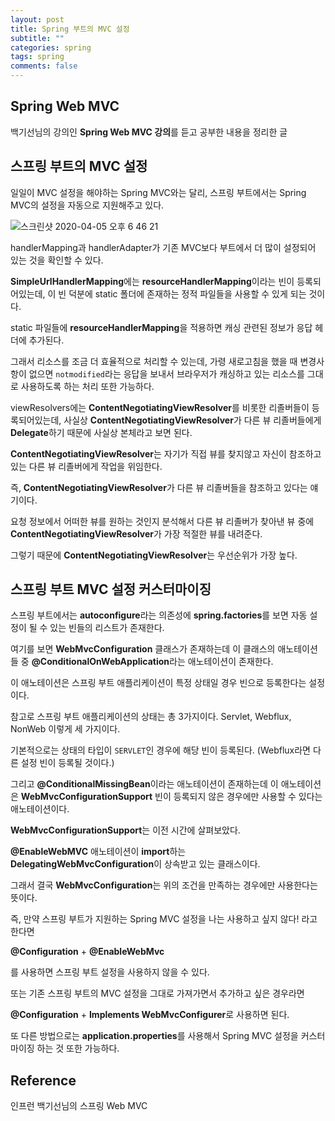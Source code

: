 ```yaml
---
layout: post
title: Spring 부트의 MVC 설정
subtitle: ""
categories: spring
tags: spring
comments: false
---
```


## Spring Web MVC

백기선님의 강의인 **Spring Web MVC 강의**를 듣고 공부한 내용을 정리한 글

## 스프링 부트의 MVC 설정

일일이 MVC 설정을 해야하는 Spring MVC와는 달리, 스프링 부트에서는 Spring MVC의 설정을 자동으로 지원해주고 있다.

![스크린샷 2020-04-05 오후 6 46 21](https://user-images.githubusercontent.com/43809168/78471639-c779a480-776d-11ea-980c-54a71a77ab69.png)

handlerMapping과 handlerAdapter가 기존 MVC보다 부트에서 더 많이 설정되어 있는 것을 확인할 수 있다.

**SimpleUrlHandlerMapping**에는 **resourceHandlerMapping**이라는 빈이 등록되어있는데, 이 빈 덕분에 static 폴더에 존재하는 정적 파일들을 사용할 수 있게 되는 것이다.

static 파일들에 **resourceHandlerMapping**을 적용하면 캐싱 관련된 정보가 응답 헤더에 추가된다.

그래서 리소스를 조금 더 효율적으로 처리할 수 있는데, 가령 새로고침을 했을 때 변경사항이 없으면 `notmodified`라는 응답을 보내서 브라우저가 캐싱하고 있는 리소스를 그대로 사용하도록 하는 처리 또한 가능하다.

viewResolvers에는 **ContentNegotiatingViewResolver**를 비롯한 리졸버들이 등록되어있는데, 사실상 **ContentNegotiatingViewResolver**가 다른 뷰 리졸버들에게 **Delegate**하기 때문에 사실상 본체라고 보면 된다.

**ContentNegotiatingViewResolver**는 자기가 직접 뷰를 찾지않고 자신이 참조하고 있는 다른 뷰 리졸버에게 작업을 위임한다.

즉, **ContentNegotiatingViewResolver**가 다른 뷰 리졸버들을 참조하고 있다는 얘기이다.

요청 정보에서 어떠한 뷰를 원하는 것인지 분석해서 다른 뷰 리졸버가 찾아낸 뷰 중에 **ContentNegotiatingViewResolver**가 가장 적절한 뷰를 내려준다.

그렇기 때문에 **ContentNegotiatingViewResolver**는 우선순위가 가장 높다.

## 스프링 부트 MVC 설정 커스터마이징

스프링 부트에서는 **autoconfigure**라는 의존성에 **spring.factories**를 보면 자동 설정이 될 수 있는 빈들의 리스트가 존재한다.

여기를 보면 **WebMvcConfiguration** 클래스가 존재하는데 이 클래스의 애노테이션들 중 **@ConditionalOnWebApplication**라는 애노테이션이 존재한다.

이 애노테이션은 스프링 부트 애플리케이션이 특정 상태일 경우 빈으로 등록한다는 설정이다.

참고로 스프링 부트 애플리케이션의 상태는 총 3가지이다. Servlet, Webflux, NonWeb 이렇게 세 가지이다.

기본적으로는 상태의 타입이 `SERVLET`인 경우에 해당 빈이 등록된다. (Webflux라면 다른 설정 빈이 등록될 것이다.)

그리고 **@ConditionalMissingBean**이라는 애노테이션이 존재하는데 이 애노테이션은 **WebMvcConfigurationSupport** 빈이 등록되지 않은 경우에만 사용할 수 있다는 애노테이션이다.

**WebMvcConfigurationSupport**는 이전 시간에 살펴보았다.

**@EnableWebMVC** 애노테이션이 **import**하는 **DelegatingWebMvcConfiguration**이 상속받고 있는 클래스이다.

그래서 결국 **WebMvcConfiguration**는 위의 조건을 만족하는 경우에만 사용한다는 뜻이다.

즉, 만약 스프링 부트가 지원하는 Spring MVC 설정을 나는 사용하고 싶지 않다! 라고 한다면

**@Configuration** + **@EnableWebMvc**

를 사용하면 스프링 부트 설정을 사용하지 않을 수 있다.

또는 기존 스프링 부트의 MVC 설정을 그대로 가져가면서 추가하고 싶은 경우라면

**@Configuration** + **Implements WebMvcConfigurer**로 사용하면 된다.

또 다른 방법으로는 **application.properties**를 사용해서 Spring MVC 설정을 커스터마이징 하는 것 또한 가능하다.

## Reference

인프런 백기선님의 스프링 Web MVC

